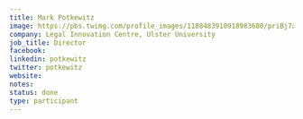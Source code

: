 ```yaml
---
title: Mark Potkewitz
image: https://pbs.twimg.com/profile_images/1188483910918983680/priBj7a8_400x400.jpg
company: Legal Innovation Centre, Ulster University
job_title: Director
facebook:
linkedin: potkewitz
twitter: potkewitz
website:
notes:
status: done
type: participant
---
```


<!-- put more details about participant here -->

